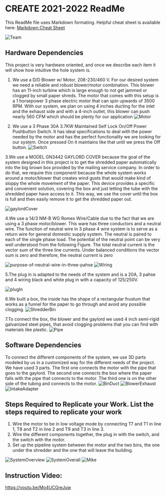 # CREATE 2021-2022 ReadMe

This ReadMe file uses Markdown formating.  Helpful cheat sheet is available here: 	[Markdown Cheat Sheet](https://www.markdownguide.org/cheat-sheet/)


![Team](https://user-images.githubusercontent.com/94560718/164289236-90a527d4-2aa9-42d7-9fff-ca56f6ed70c2.jpg)

## Hardware Dependencies
This project is very hardware oriented, and once we describe each item it will show how intuitive the hole system is.

1. We use a D/D Blower w/ Motor, 208-230/460 V. For our desired system we need a reliable and robust blower/motor
combination. This blower has an 11-inch turbine which is large enough to not get jammed or
clogged by small paper shreds. The motor that comes with this setup is a 1 horsepower 3
phase electric motor that can spin upwards of 3500 RPM. With our system, we plan on using
4 inches ducting for the inlet and the exhaust side and with a 4-inch outlet, this blower can
push nearly 560 CFM which should be plenty for our application
![Motor](https://user-images.githubusercontent.com/94560718/143474750-30389b5a-9629-48b6-986f-c4caeea1bac9.jpeg)

2. We use a 3 Phase 30A 3.7KW Maintained Self Lock On/Off Power Pushbutton Switch. It has ideal specifications to deal with the power needed by the motor and has the perfect 
functionality we are looking for our system. Once pressed On it maintains like that until we press the Off button.
![Switch](https://user-images.githubusercontent.com/94560718/143475406-b4c95b56-3b19-47a3-9a57-f8a15fa55bb0.jpg)

3.We use a MODEL GN3442 GAYLORD COVER because the goal of the system designed in this project is to get the shredded paper
automatically into the big brown box provided by the mailing service company. In order to do
that, we require this component because the whole system works around a motor/blower
that creates wind gusts that would make kind of sloppy the whole movement of the paper.
This device provides a specific and convenient solution, covering the box and just letting the
tube with the shredded paper have access to it. This way, we use the cover until the box is
full and then easily remove it to get the shredded paper out.

![gaylordCover](https://user-images.githubusercontent.com/94560718/143475968-44d21cc6-298b-4956-810a-f37e89c8d367.png)

4.We use a 14/3 NM-B WG Romex Wire/Cable due to the fact that we are using a 3 phase motor/blower. This ware has three conductors and a neutral wire. The function of neutral wire in 3 phase 4 wire system is to serve as a return wire for general domestic supply system. The neutral is paired to each of the single phase load. The potential of the neutral point can be very well understood from the following Figure. The total neutral current is the vector sum of the three line currents. Under balanced conditions the vector sum is zero and therefore, the neutral current is zero

![purpose-of-neutral-wire-in-three-pahse](https://user-images.githubusercontent.com/94560718/143479185-fb4dca6e-e3ff-4286-8036-4c1b1f70b899.png)
![Wiring](https://user-images.githubusercontent.com/94560718/163881609-8d80ee17-9bdf-434c-a574-61f29651e1f2.png)

5.The plug in is adapted to the needs of the system and is a 20A, 3 pahse and 4 wiring black and white plug in with a capacity of 125/250V.

![plugIn](https://user-images.githubusercontent.com/94560718/143480612-138028ed-a5f9-469e-87b5-fd4f03b79a28.jpg)


6.We built a box, the inside has the shape of a rectangular frustum that works as a funnel for the paper to go through and avoid any possible clogging.
![ShredderBin](https://user-images.githubusercontent.com/94560718/163883607-5def79d1-ab41-497e-842f-0e2f32009f29.png)

7.To connect the box, the blower and the gaylord we used 4 inch semi-rigid galvanized steel pipes, that avoid clogging problems that you can find with materials like plastic.
![Pipe](https://user-images.githubusercontent.com/94560718/163881463-32b8bf22-822d-4d9a-aebf-9746d3f08fbe.png)


## Software Dependencies
To connect the different components of the system, we use 3D parts modeled by us in a customized way for the different needs of the project. We have used 3 parts. The first one connects the motor with the pipe that goes to the gaylord. The second one connects the box where the paper falls with the pipe that connects to the motor. The third one is on the other side of the tubing and connects to the motor.
![BinDuct](https://user-images.githubusercontent.com/94560718/163873222-da74872e-cdb2-490a-86ac-9fd4a936264e.png)
![BlowerExhaust](https://user-images.githubusercontent.com/94560718/163873234-dfd520a2-f528-47ee-96e3-68abcd4577fa.png)
![IntakeAdapter](https://user-images.githubusercontent.com/94560718/163873263-e1335e83-d56b-4719-9f3d-972f73b306db.png)


## Steps Required to Replicate your Work. List the steps required to replicate your work
1. Wire the motor to be in low voltage mode by connecting T7 and T1 in line 1, T8 and T2 in line 2 and T9 and T3 in line 3.
2. Wire the different components together, the plug in with the switch, and the switch with the motor.
3. Set up the pipeline system between the motor and the two bins, the one under the shredder and the one that will leave the building.

![SystemOverview](https://user-images.githubusercontent.com/94560718/143473394-fbb5a34b-46f3-4d57-92eb-e5e778e8988c.png)
![SystemOverall](https://user-images.githubusercontent.com/94560718/163873548-901ed9d4-019b-432a-9101-4d818abcad89.gif)
![Mike](https://user-images.githubusercontent.com/94560718/164289228-d9871e10-2cf4-409b-8032-addff02074b6.jpg)



## Instruction Video: 

https://youtu.be/Mo4UCGreJuw
